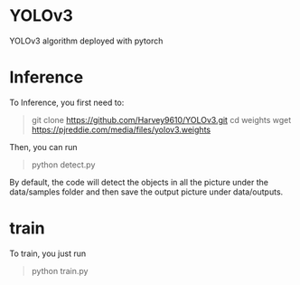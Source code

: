 # YOLOv3
YOLOv3 algorithm deployed with pytorch

# Inference
To Inference, you first need to:

> git clone https://github.com/Harvey9610/YOLOv3.git
> cd weights
> wget https://pjreddie.com/media/files/yolov3.weights


Then, you can run
> python detect.py

By default, the code will detect the objects in all the picture under the data/samples folder and then save the output picture under data/outputs.

# train
To train, you just run
> python train.py
